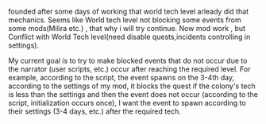 founded after some days of working that world tech level arleady did that mechanics. 
Seems like World tech level not blocking some events from some mods(Milira etc.) , that why i will try continue.
Now mod work , but Conflict with World Tech level(need disable quests,incidents controlling in settings).

My current goal is to try to make blocked events that do not occur due to the narrator (user scripts, etc.) occur after reaching the required level. For example, according to the script, the event spawns on the 3-4th day, according to the settings of my mod, it blocks the quest if the colony's tech is less than the settings and then the event does not occur (according to the script, initialization occurs once), I want the event to spawn according to their settings (3-4 days, etc.) after the required tech.
